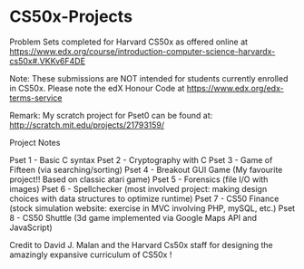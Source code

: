 CS50x-Projects
==============

Problem Sets completed for Harvard CS50x as offered online at 
https://www.edx.org/course/introduction-computer-science-harvardx-cs50x#.VKKv6F4DE

Note: These submissions are NOT intended for students currently enrolled in CS50x. Please note the edX Honour Code at 
https://www.edx.org/edx-terms-service

Remark: My scratch project for Pset0 can be found at: http://scratch.mit.edu/projects/21793159/

Project Notes

Pset 1 - Basic C syntax
Pset 2 - Cryptography with C
Pset 3 - Game of Fifteen (via searching/sorting)
Pset 4 - Breakout GUI Game (My favourite project!! Based on classic atari game)
Pset 5 - Forensics (file I/O with images)
Pset 6 - Spellchecker (most involved project: making design choices with data structures to optimize runtime)
Pset 7 - CS50 Finance (stock simulation website: exercise in MVC involving PHP, mySQL, etc.)
Pset 8 - CS50 Shuttle (3d game implemented via Google Maps API and JavaScript)

Credit to David J. Malan and the Harvard Cs50x staff for designing the amazingly expansive curriculum of CS50x !
